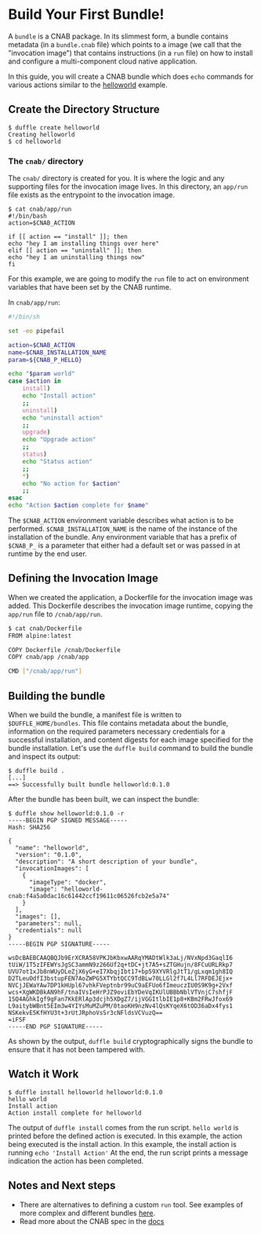 # Build Your First Bundle!

A `bundle` is a CNAB package. In its slimmest form, a bundle contains metadata (in a `bundle.cnab` file) which points to a image (we call that the "invocation image") that contains instructions (in a `run` file) on how to install and configure a multi-component cloud native application.

In this guide, you will create a CNAB bundle which does `echo` commands for various actions similar to the [helloworld](https://github.com/deislabs/duffle/blob/master/examples/helloworld/cnab/app/run) example.

## Create the Directory Structure

```console
$ duffle create helloworld
Creating helloworld
$ cd helloworld
```

### The `cnab/` directory

The `cnab/` directory is created for you. It is where the logic and any supporting files for the invocation image lives. In this directory, an `app/run` file exists as the entrypoint to the invocation image.

```console
$ cat cnab/app/run
#!/bin/bash
action=$CNAB_ACTION

if [[ action == "install" ]]; then
echo "hey I am installing things over here"
elif [[ action == "uninstall" ]]; then
echo "hey I am uninstalling things now"
fi
```

For this example, we are going to modify the `run` file to act on environment variables that have been set by the CNAB runtime.

In `cnab/app/run`:

```bash
#!/bin/sh

set -eo pipefail

action=$CNAB_ACTION
name=$CNAB_INSTALLATION_NAME
param=${CNAB_P_HELLO}

echo "$param world"
case $action in
    install)
    echo "Install action"
    ;;
    uninstall)
    echo "uninstall action"
    ;;
    upgrade)
    echo "Upgrade action"
    ;;
    status)
    echo "Status action"
    ;;
    *)
    echo "No action for $action"
    ;;
esac
echo "Action $action complete for $name"
```

The `$CNAB_ACTION` environment variable describes what action is to be performed. `$CNAB_INSTALLATION_NAME` is the name of the instance of the installation of the bundle. Any environment variable that has a prefix of `$CNAB_P_` is a parameter that either had a default set or was passed in at runtime by the end user.

## Defining the Invocation Image

When we created the application, a Dockerfile for the invocation image was added. This Dockerfile describes the invocation image runtime, copying the `app/run` file to `/cnab/app/run`.

```bash
$ cat cnab/Dockerfile
FROM alpine:latest

COPY Dockerfile /cnab/Dockerfile
COPY cnab/app /cnab/app

CMD ["/cnab/app/run"]
```

## Building the bundle

When we build the bundle, a manifest file is written to `$DUFFLE_HOME/bundles`. This file contains metadata about the bundle, information on the required parameters necessary credentials for a successful installation, and content digests for each image specified for the bundle installation. Let's use the `duffle build` command to build the bundle and inspect its output:

```console
$ duffle build .
[...]
==> Successfully built bundle helloworld:0.1.0
```

After the bundle has been built, we can inspect the bundle:

```console
$ duffle show helloworld:0.1.0 -r
-----BEGIN PGP SIGNED MESSAGE-----
Hash: SHA256

{
  "name": "helloworld",
  "version": "0.1.0",
  "description": "A short description of your bundle",
  "invocationImages": [
    {
      "imageType": "docker",
      "image": "helloworld-cnab:f4a5a0dac16c61442ccf19611c06526fcb2e5a74"
    }
  ],
  "images": [],
  "parameters": null,
  "credentials": null
}
-----BEGIN PGP SIGNATURE-----

wsDcBAEBCAAQBQJb9ErXCRA58VPKJbKbxwAARqYMADtWlk3aLj/NVxNpd3GaqlI6
tUiW/1T5zIFEWYsJgSC3ammN9z266Uf2q+tDC+jt7A5+sZTGHujn/8FCuURLRkp7
UVU7ot1xJb8nWUyDLeZjX6yG+eI7XbqjIbt17+bp59XYVRlgJtT1/gLxqm1gh8IQ
D2TLeuOdfI3bstupFEN7AoZWPG5XTYbtQCC9TdBLw70LLGl2f7L4Ll7RFDEJEjx+
NVCjJEWaYAw7DP1kHUpl67vhkFVeptnbr99uC9aEFUo6fImeuczIU0S9K9g+2Vxf
wcs+XgWKDBkAN9hF/tnaIVsIeHrPJZ9oviEbYDeVqIKUlUBBbNblVTVnjC7shfjF
1SQ4AGhkIgf9gFan7KkERlAp3dcjh5XDgZ7/ijVGGItlbIE1p8+KBm2FRwJfox69
L9aitybWBnt5EIm3w4YIYsMuMZuPM/0taoKH9nzNv4lQsKYqeX6tOD36aDx4fys1
NSKekvE5KfHYU3t+3rUtJRphoVsSr3cNFldsVCVuzQ==
=iFSF
-----END PGP SIGNATURE-----
```

As shown by the output, `duffle build` cryptographically signs the bundle to ensure that it has not been tampered with.

## Watch it Work

```console
$ duffle install helloworld helloworld:0.1.0
hello world
Install action
Action install complete for helloworld
```

The output of `duffle install` comes from the run script. `hello world` is printed before the defined action is executed. In this example, the action being executed is the install action. In this example, the install action is running `echo 'Install Action'` At the end, the run script prints a message indication the action has been completed.

## Notes and Next steps

- There are alternatives to defining a custom `run` tool. See examples of more complex and different bundles [here](https://github.com/deislabs/bundles).
- Read more about the CNAB spec in the [docs](https://github.com/deislabs/cnab-spec/blob/master/100-CNAB.md)
